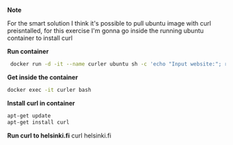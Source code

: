 **Note**

For the smart solution I think it's possible to pull ubuntu image with curl preisntalled, for this exercise I'm gonna go inside the running ubuntu container to install curl

**Run container**
```bash
 docker run -d -it --name curler ubuntu sh -c 'echo "Input website:"; read website; echo "Searching.."; sleep 1; curl http://$website;'
```

**Get inside the container**
```bash
docker exec -it curler bash
```

**Install curl in container**
```bash
apt-get update
apt-get install curl
```

**Run curl to helsinki.fi**
curl helsinki.fi